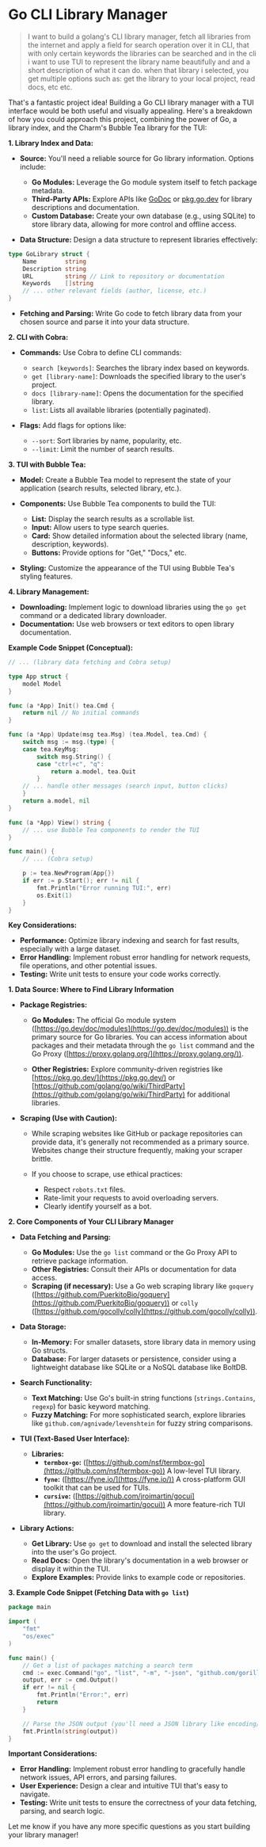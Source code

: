 # Go CLI Library Manager
> I want to build a golang's CLI library manager, fetch all libraries from the internet and apply a field for search operation over it in CLI, that with only certain keywords the libraries can be searched and in the cli i want to use TUI to represent the library name beautifully and and a short description of what it can do. when that library i selected, you get multiple options such as: get the library to your local project, read docs, etc etc.

That's a fantastic project idea! Building a Go CLI library manager with a TUI interface would be both useful and visually appealing. Here's a breakdown of how you could approach this project, combining the power of Go, a library index, and the Charm's Bubble Tea library for the TUI:

**1. Library Index and Data:**

* **Source:** You'll need a reliable source for Go library information. Options include:
    * **Go Modules:** Leverage the Go module system itself to fetch package metadata.
    * **Third-Party APIs:** Explore APIs like [GoDoc](https://godoc.org/) or [pkg.go.dev](https://pkg.go.dev/) for library descriptions and documentation.
    * **Custom Database:** Create your own database (e.g., using SQLite) to store library data, allowing for more control and offline access.

* **Data Structure:** Design a data structure to represent libraries effectively:

```go
type GoLibrary struct {
    Name        string
    Description string
    URL         string // Link to repository or documentation
    Keywords    []string
    // ... other relevant fields (author, license, etc.)
}
```

* **Fetching and Parsing:** Write Go code to fetch library data from your chosen source and parse it into your data structure.

**2. CLI with Cobra:**

* **Commands:** Use Cobra to define CLI commands:
    * `search [keywords]`: Searches the library index based on keywords.
    * `get [library-name]`: Downloads the specified library to the user's project.
    * `docs [library-name]`: Opens the documentation for the specified library.
    * `list`: Lists all available libraries (potentially paginated).

* **Flags:** Add flags for options like:
    * `--sort`: Sort libraries by name, popularity, etc.
    * `--limit`: Limit the number of search results.

**3. TUI with Bubble Tea:**

* **Model:** Create a Bubble Tea model to represent the state of your application (search results, selected library, etc.).

* **Components:** Use Bubble Tea components to build the TUI:
    * **List:** Display the search results as a scrollable list.
    * **Input:** Allow users to type search queries.
    * **Card:** Show detailed information about the selected library (name, description, keywords).
    * **Buttons:** Provide options for "Get," "Docs," etc.

* **Styling:** Customize the appearance of the TUI using Bubble Tea's styling features.

**4. Library Management:**

* **Downloading:** Implement logic to download libraries using the `go get` command or a dedicated library downloader.
* **Documentation:** Use web browsers or text editors to open library documentation.

**Example Code Snippet (Conceptual):**

```go
// ... (library data fetching and Cobra setup)

type App struct {
    model Model
}

func (a *App) Init() tea.Cmd {
    return nil // No initial commands
}

func (a *App) Update(msg tea.Msg) (tea.Model, tea.Cmd) {
    switch msg := msg.(type) {
    case tea.KeyMsg:
        switch msg.String() {
        case "ctrl+c", "q":
            return a.model, tea.Quit
        }
    // ... handle other messages (search input, button clicks)
    }
    return a.model, nil
}

func (a *App) View() string {
    // ... use Bubble Tea components to render the TUI
}

func main() {
    // ... (Cobra setup)

    p := tea.NewProgram(App{})
    if err := p.Start(); err != nil {
        fmt.Println("Error running TUI:", err)
        os.Exit(1)
    }
}
```

**Key Considerations:**

* **Performance:** Optimize library indexing and search for fast results, especially with a large dataset.
* **Error Handling:** Implement robust error handling for network requests, file operations, and other potential issues.
* **Testing:** Write unit tests to ensure your code works correctly.


**1. Data Source: Where to Find Library Information**

* **Package Registries:**

   - **Go Modules:** The official Go module system ([https://go.dev/doc/modules](https://go.dev/doc/modules)) is the primary source for Go libraries. You can access information about packages and their metadata through the `go list` command and the Go Proxy ([https://proxy.golang.org/](https://proxy.golang.org/)).

   - **Other Registries:** Explore community-driven registries like [https://pkg.go.dev/](https://pkg.go.dev/) or [https://github.com/golang/go/wiki/ThirdParty](https://github.com/golang/go/wiki/ThirdParty) for additional libraries.

* **Scraping (Use with Caution):**

   - While scraping websites like GitHub or package repositories can provide data, it's generally not recommended as a primary source. Websites change their structure frequently, making your scraper brittle.

   - If you choose to scrape, use ethical practices:
     - Respect `robots.txt` files.
     - Rate-limit your requests to avoid overloading servers.
     - Clearly identify yourself as a bot.

**2. Core Components of Your CLI Library Manager**

* **Data Fetching and Parsing:**

   - **Go Modules:** Use the `go list` command or the Go Proxy API to retrieve package information.
   - **Other Registries:**  Consult their APIs or documentation for data access.
   - **Scraping (if necessary):** Use a Go web scraping library like `goquery` ([https://github.com/PuerkitoBio/goquery](https://github.com/PuerkitoBio/goquery)) or `colly` ([https://github.com/gocolly/colly](https://github.com/gocolly/colly)).

* **Data Storage:**

   - **In-Memory:** For smaller datasets, store library data in memory using Go structs.
   - **Database:** For larger datasets or persistence, consider using a lightweight database like SQLite or a NoSQL database like BoltDB.

* **Search Functionality:**

   - **Text Matching:** Use Go's built-in string functions (`strings.Contains`, `regexp`) for basic keyword matching.
   - **Fuzzy Matching:** For more sophisticated search, explore libraries like `github.com/agnivade/levenshtein` for fuzzy string comparisons.

* **TUI (Text-Based User Interface):**

   - **Libraries:**
     - **`termbox-go`:** ([https://github.com/nsf/termbox-go](https://github.com/nsf/termbox-go)) A low-level TUI library.
     - **`fyne`:** ([https://fyne.io/](https://fyne.io/)) A cross-platform GUI toolkit that can be used for TUIs.
     - **`cursive`:** ([https://github.com/jroimartin/gocui](https://github.com/jroimartin/gocui)) A more feature-rich TUI library.

* **Library Actions:**

   - **Get Library:** Use `go get` to download and install the selected library into the user's Go project.
   - **Read Docs:** Open the library's documentation in a web browser or display it within the TUI.
   - **Explore Examples:** Provide links to example code or repositories.

**3. Example Code Snippet (Fetching Data with `go list`)**

```go
package main

import (
	"fmt"
	"os/exec"
)

func main() {
	// Get a list of packages matching a search term
	cmd := exec.Command("go", "list", "-m", "-json", "github.com/gorilla/mux")
	output, err := cmd.Output()
	if err != nil {
		fmt.Println("Error:", err)
		return
	}

	// Parse the JSON output (you'll need a JSON library like encoding/json)
	fmt.Println(string(output))
}
```

**Important Considerations:**

* **Error Handling:** Implement robust error handling to gracefully handle network issues, API errors, and parsing failures.
* **User Experience:** Design a clear and intuitive TUI that's easy to navigate.
* **Testing:** Write unit tests to ensure the correctness of your data fetching, parsing, and search logic.



Let me know if you have any more specific questions as you start building your library manager!